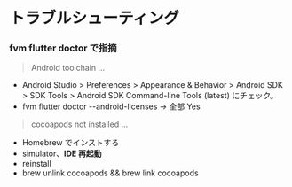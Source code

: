 # トラブルシューティング

### fvm flutter doctor で指摘

> Android toolchain ...

- Android Studio > Preferences > Appearance & Behavior > Android SDK > SDK Tools > Android SDK Command-line Tools (latest) にチェック。
- fvm flutter doctor --android-licenses → 全部 Yes

> cocoapods not installed ...

- Homebrew でインストする
- simulator、**IDE 再起動**
- reinstall
- brew unlink cocoapods && brew link cocoapods

